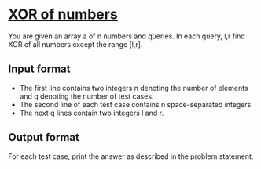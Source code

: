 # [XOR of numbers][link]

You are given an array a of n numbers and queries. In each query, l,r find XOR of all numbers except the range [l,r].

## Input format

- The first line contains two integers n denoting the number of elements and q denoting the number of test cases.
- The second line of each test case contains n space-separated integers.
- The next q lines contain two integers l and r.

## Output format

For each test case, print the answer as described in the problem statement.

[link]: https://www.hackerearth.com/practice/basic-programming/bit-manipulation/basics-of-bit-manipulation/practice-problems/algorithm/yasser-and-xor-c7c23323/
